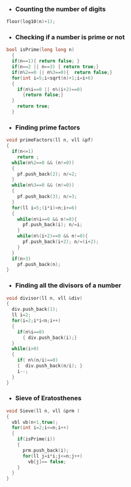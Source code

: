 - ### Counting the number of digits
```cpp
floor(log10(n)+1);
```
- ### Checking if a number is prime or not
```cpp
bool isPrime(long long n)
  {
  if(n==1){ return false; }
  if(n==2 || n==3) { return true;}
  if(n%2==0 || n%3==0){  return false;}
  for(int i=5;i<sqrt(n)+1;i=i+6)
  {
    if(n%i==0 || n%(i+2)==0)
      {return false;}
  }
    return true;
  }
```
- ### Finding prime factors
```cpp
void primeFactors(ll n, vll &pf)
{
  if(n<=1)
    return ;
  while(n%2==0 && (n!=0))
  {
    pf.push_back(2); n/=2;
  }
  while(n%3==0 && (n!=0))
  {
    pf.push_back(3); n/=3;
  }
  for(ll i=5;(i*i)<n;i+=6)
  {
    while(n%i==0 && n!=0){
      pf.push_back(i); n/=i;
    }
    while(n%(i+2)==0 && n!=0){
      pf.push_back(i+2); n/=(i+2);
    }
  }
  if(n>3)
    pf.push_back(n);
}
```
- ### Finding all the divisors of a number
```cpp
void divisor(ll n, vll &div)
{
  div.push_back(1);
  ll i=2;
  for(i=2;i*i<n;i++)
  {
    if(n%i==0)
      { div.push_back(i);}
  }
  while(i>0)
  {
    if( n%(n/i)==0)
    {  div.push_back(n/i); }
    i--;
  }
}
```
- ### Sieve of Eratosthenes
```cpp
void Sieve(ll n, vll &prm )
{
  vbl vb(n+1,true);
  for(int i=2;i<=n;i++)
  {
    if(isPrime(i))
    {
      prm.push_back(i);
      for(ll j=i*i;j<=n;j++)
        vb[j]== false;
    }
  }
}

  
